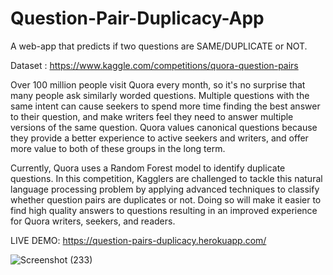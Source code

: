 # Question-Pair-Duplicacy-App
A web-app that predicts if two questions are SAME/DUPLICATE or NOT.

Dataset : https://www.kaggle.com/competitions/quora-question-pairs

Over 100 million people visit Quora every month, so it's no surprise that many people ask similarly worded questions. Multiple questions with the same intent can cause seekers to spend more time finding the best answer to their question, and make writers feel they need to answer multiple versions of the same question. Quora values canonical questions because they provide a better experience to active seekers and writers, and offer more value to both of these groups in the long term.

Currently, Quora uses a Random Forest model to identify duplicate questions. In this competition, Kagglers are challenged to tackle this natural language processing problem by applying advanced techniques to classify whether question pairs are duplicates or not. Doing so will make it easier to find high quality answers to questions resulting in an improved experience for Quora writers, seekers, and readers.

LIVE DEMO: https://question-pairs-duplicacy.herokuapp.com/

![Screenshot (233)](https://user-images.githubusercontent.com/77446629/179735465-60ed9b55-405f-4a85-81d9-72e6b67ac10d.png)
